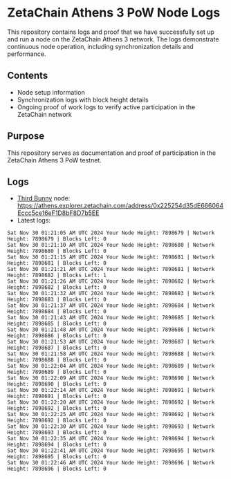 # ZetaChain Athens 3 PoW Node Logs
This repository contains logs and proof that we have successfully set up and run a node on the ZetaChain Athens 3 network. The logs demonstrate continuous node operation, including synchronization details and performance.

## Contents
- Node setup information
- Synchronization logs with block height details
- Ongoing proof of work logs to verify active participation in the ZetaChain network

## Purpose
This repository serves as documentation and proof of participation in the ZetaChain Athens 3 PoW testnet.

## Logs

- [Third Bunny](https://thirdbunny.xyz/) node: https://athens.explorer.zetachain.com/address/0x225254d35dE666064Eccc5ce16eF1D8bF8D7b5EE
- Latest logs:
```
Sat Nov 30 01:21:05 AM UTC 2024 Your Node Height: 7898679 | Network Height: 7898679 | Blocks Left: 0
Sat Nov 30 01:21:10 AM UTC 2024 Your Node Height: 7898680 | Network Height: 7898680 | Blocks Left: 0
Sat Nov 30 01:21:15 AM UTC 2024 Your Node Height: 7898681 | Network Height: 7898681 | Blocks Left: 0
Sat Nov 30 01:21:21 AM UTC 2024 Your Node Height: 7898681 | Network Height: 7898682 | Blocks Left: 1
Sat Nov 30 01:21:26 AM UTC 2024 Your Node Height: 7898682 | Network Height: 7898682 | Blocks Left: 0
Sat Nov 30 01:21:32 AM UTC 2024 Your Node Height: 7898683 | Network Height: 7898683 | Blocks Left: 0
Sat Nov 30 01:21:37 AM UTC 2024 Your Node Height: 7898684 | Network Height: 7898684 | Blocks Left: 0
Sat Nov 30 01:21:43 AM UTC 2024 Your Node Height: 7898685 | Network Height: 7898685 | Blocks Left: 0
Sat Nov 30 01:21:48 AM UTC 2024 Your Node Height: 7898686 | Network Height: 7898686 | Blocks Left: 0
Sat Nov 30 01:21:53 AM UTC 2024 Your Node Height: 7898687 | Network Height: 7898687 | Blocks Left: 0
Sat Nov 30 01:21:58 AM UTC 2024 Your Node Height: 7898688 | Network Height: 7898688 | Blocks Left: 0
Sat Nov 30 01:22:04 AM UTC 2024 Your Node Height: 7898689 | Network Height: 7898689 | Blocks Left: 0
Sat Nov 30 01:22:09 AM UTC 2024 Your Node Height: 7898690 | Network Height: 7898690 | Blocks Left: 0
Sat Nov 30 01:22:14 AM UTC 2024 Your Node Height: 7898691 | Network Height: 7898691 | Blocks Left: 0
Sat Nov 30 01:22:20 AM UTC 2024 Your Node Height: 7898692 | Network Height: 7898692 | Blocks Left: 0
Sat Nov 30 01:22:25 AM UTC 2024 Your Node Height: 7898692 | Network Height: 7898692 | Blocks Left: 0
Sat Nov 30 01:22:30 AM UTC 2024 Your Node Height: 7898693 | Network Height: 7898693 | Blocks Left: 0
Sat Nov 30 01:22:35 AM UTC 2024 Your Node Height: 7898694 | Network Height: 7898694 | Blocks Left: 0
Sat Nov 30 01:22:41 AM UTC 2024 Your Node Height: 7898695 | Network Height: 7898695 | Blocks Left: 0
Sat Nov 30 01:22:46 AM UTC 2024 Your Node Height: 7898696 | Network Height: 7898696 | Blocks Left: 0
```
